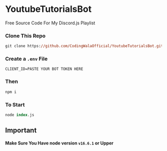 # YoutubeTutorialsBot

Free Source Code For My Discord.js Playlist

### Clone This Repo

```ps
git clone https://github.com/CodingWalaOfficial/YoutubeTutorialsBot.git
```

### Create a `.env` File

```st
CLIENT_ID=PASTE YOUR BOT TOKEN HERE
```

### Then

```ps
npm i
```

### To Start

```ps
node index.js
```

## Important

#### Make Sure You Have node version `v16.6.1` or Upper
